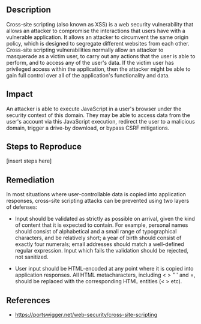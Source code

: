 ## Description
Cross-site scripting (also known as XSS) is a web security vulnerability that allows an attacker to compromise the interactions that users have with a vulnerable application. It allows an attacker to circumvent the same origin policy, which is designed to segregate different websites from each other. Cross-site scripting vulnerabilities normally allow an attacker to masquerade as a victim user, to carry out any actions that the user is able to perform, and to access any of the user's data. If the victim user has privileged access within the application, then the attacker might be able to gain full control over all of the application's functionality and data.

## Impact
An attacker is able to execute JavaScript in a user's browser under the security context of this domain. They may be able to access data from the user's account via this JavaScript execution, redirect the user to a malicious domain, trigger a drive-by download, or bypass CSRF mitigations.

## Steps to Reproduce
[insert steps here]

## Remediation
In most situations where user-controllable data is copied into application responses, cross-site scripting attacks can be prevented using two layers of defenses:

- Input should be validated as strictly as possible on arrival, given the kind of content that it is expected to contain. For example, personal names should consist of alphabetical and a small range of typographical characters, and be relatively short; a year of birth should consist of exactly four numerals; email addresses should match a well-defined regular expression. Input which fails the validation should be rejected, not sanitized.

- User input should be HTML-encoded at any point where it is copied into application responses. All HTML metacharacters, including < > " ' and =, should be replaced with the corresponding HTML entities (< > etc).

## References
- https://portswigger.net/web-security/cross-site-scripting
